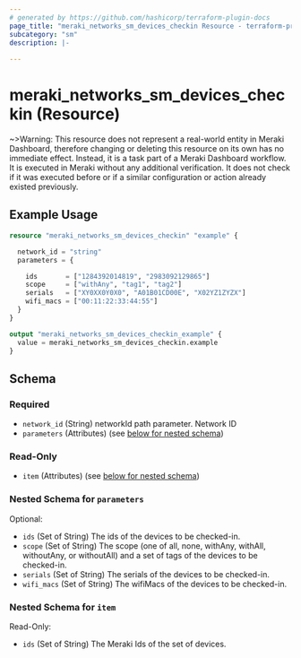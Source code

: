 ```yaml
---
# generated by https://github.com/hashicorp/terraform-plugin-docs
page_title: "meraki_networks_sm_devices_checkin Resource - terraform-provider-meraki"
subcategory: "sm"
description: |-
  
---
```


# meraki_networks_sm_devices_checkin (Resource)



~>Warning: This resource does not represent a real-world entity in Meraki Dashboard, therefore changing or deleting this resource on its own has no immediate effect. Instead, it is a task part of a Meraki Dashboard workflow. It is executed in Meraki without any additional verification. It does not check if it was executed before or if a similar configuration or action 
already existed previously.


## Example Usage

```terraform
resource "meraki_networks_sm_devices_checkin" "example" {

  network_id = "string"
  parameters = {

    ids       = ["1284392014819", "2983092129865"]
    scope     = ["withAny", "tag1", "tag2"]
    serials   = ["XY0XX0Y0X0", "A01B01CD00E", "X02YZ1ZYZX"]
    wifi_macs = ["00:11:22:33:44:55"]
  }
}

output "meraki_networks_sm_devices_checkin_example" {
  value = meraki_networks_sm_devices_checkin.example
}
```

<!-- schema generated by tfplugindocs -->
## Schema

### Required

- `network_id` (String) networkId path parameter. Network ID
- `parameters` (Attributes) (see [below for nested schema](#nestedatt--parameters))

### Read-Only

- `item` (Attributes) (see [below for nested schema](#nestedatt--item))

<a id="nestedatt--parameters"></a>
### Nested Schema for `parameters`

Optional:

- `ids` (Set of String) The ids of the devices to be checked-in.
- `scope` (Set of String) The scope (one of all, none, withAny, withAll, withoutAny, or withoutAll) and a set of tags of the devices to be checked-in.
- `serials` (Set of String) The serials of the devices to be checked-in.
- `wifi_macs` (Set of String) The wifiMacs of the devices to be checked-in.


<a id="nestedatt--item"></a>
### Nested Schema for `item`

Read-Only:

- `ids` (Set of String) The Meraki Ids of the set of devices.
